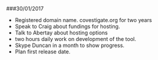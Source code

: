 ###30/01/2017
- Registered domain name. covestigate.org for two years
- Speak to Craig about fundings for hosting.
- Talk to Abertay about hosting options
- two hours daily work on development of the tool.
- Skype Duncan in a month to show progress.
- Plan first release date.  
